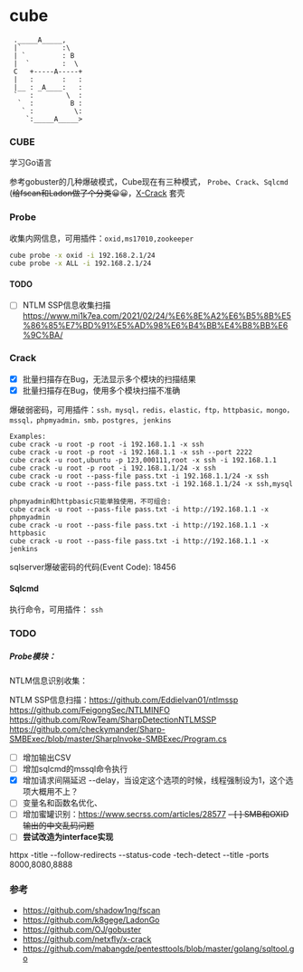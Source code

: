 # cube

```
 ._____A_____,
 |`          :\
 | `         : B
 |  `        :  \
 C   +-----A-----+
 |   :       :   :
 |__ : _A____:   :
 `   :        \  :
  `  :         B :
   ` :          \:
    `:_____A_____>
```


### CUBE
学习Go语言

参考gobuster的几种爆破模式，Cube现在有三种模式， `Probe`、`Crack`、`Sqlcmd`
(~~给fscan和Ladon做了个分类~~😀😀，[X-Crack](https://github.com/netxfly/x-crack) 套壳


### Probe
收集内网信息，可用插件：`oxid,ms17010,zookeeper`

```bash
cube probe -x oxid -i 192.168.2.1/24
cube probe -x ALL -i 192.168.2.1/24
```

#### TODO
- [ ] NTLM SSP信息收集扫描
  https://www.mi1k7ea.com/2021/02/24/%E6%8E%A2%E6%B5%8B%E5%86%85%E7%BD%91%E5%AD%98%E6%B4%BB%E4%B8%BB%E6%9C%BA/


### Crack
- [x] 批量扫描存在Bug，无法显示多个模块的扫描结果
- [x] 批量扫描存在Bug，使用多个模块扫描不准确

爆破弱密码，可用插件：`ssh，mysql，redis，elastic，ftp，httpbasic，mongo，mssql，phpmyadmin，smb，postgres, jenkins`

```
Examples:
cube crack -u root -p root -i 192.168.1.1 -x ssh
cube crack -u root -p root -i 192.168.1.1 -x ssh --port 2222
cube crack -u root,ubuntu -p 123,000111,root -x ssh -i 192.168.1.1
cube crack -u root -p root -i 192.168.1.1/24 -x ssh
cube crack -u root --pass-file pass.txt -i 192.168.1.1/24 -x ssh
cube crack -u root --pass-file pass.txt -i 192.168.1.1/24 -x ssh,mysql

phpmyadmin和httpbasic只能单独使用，不可组合:
cube crack -u root --pass-file pass.txt -i http://192.168.1.1 -x phpmyadmin
cube crack -u root --pass-file pass.txt -i http://192.168.1.1 -x httpbasic
cube crack -u root --pass-file pass.txt -i http://192.168.1.1 -x jenkins
```

sqlserver爆破密码的代码(Event Code): 18456

#### Sqlcmd
执行命令，可用插件： `ssh`

### TODO
##### Probe模块：
NTLM信息识别收集：

NTLM SSP信息扫描：https://github.com/EddieIvan01/ntlmssp
https://github.com/FeigongSec/NTLMINFO
https://github.com/RowTeam/SharpDetectionNTLMSSP
https://github.com/checkymander/Sharp-SMBExec/blob/master/SharpInvoke-SMBExec/Program.cs


- [ ] 增加输出CSV
- [ ] 增加sqlcmd的mssql命令执行
- [x] 增加请求间隔延迟 --delay，当设定这个选项的时候，线程强制设为1，这个选项大概用不上？
- [ ] 变量名和函数名优化、
- [ ] 增加蜜罐识别：<https://www.secrss.com/articles/28577>
~~- [ ] SMB和OXID输出的中文乱码问题~~
- [ ] **尝试改造为interface实现**

httpx -title --follow-redirects --status-code -tech-detect --title -ports 8000,8080,8888

### 参考
* <https://github.com/shadow1ng/fscan>
* <https://github.com/k8gege/LadonGo>
* <https://github.com/OJ/gobuster>
* <https://github.com/netxfly/x-crack>
* <https://github.com/mabangde/pentesttools/blob/master/golang/sqltool.go>
